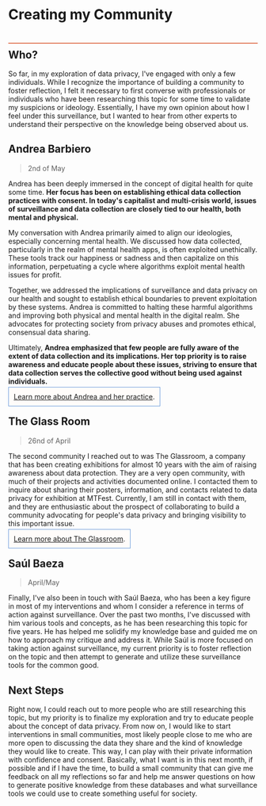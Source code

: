 # Creating my Community
<div style="height:2px; background-color: #E17858; margin-top: 40px; margin-bottom: -20px;"></div>

## Who? 
So far, in my exploration of data privacy, I've engaged with only a few individuals. While I recognize the importance of building a community to foster reflection, I felt it necessary to first converse with professionals or individuals who have been researching this topic for some time to validate my suspicions or ideology. Essentially, I have my own opinion about how I feel under this surveillance, but I wanted to hear from other experts to understand their perspective on the knowledge being observed about us.

## Andrea Barbiero
>2nd of May

Andrea has been deeply immersed in the concept of digital health for quite some time. **Her focus has been on establishing ethical data collection practices with consent. In today's capitalist and multi-crisis world, issues of surveillance and data collection are closely tied to our health, both mental and physical.**

My conversation with Andrea primarily aimed to align our ideologies, especially concerning mental health. We discussed how data collected, particularly in the realm of mental health apps, is often exploited unethically. These tools track our happiness or sadness and then capitalize on this information, perpetuating a cycle where algorithms exploit mental health issues for profit.

Together, we addressed the implications of surveillance and data privacy on our health and sought to establish ethical boundaries to prevent exploitation by these systems. Andrea is committed to halting these harmful algorithms and improving both physical and mental health in the digital realm. She advocates for protecting society from privacy abuses and promotes ethical, consensual data sharing.

Ultimately, **Andrea emphasized that few people are fully aware of the extent of data collection and its implications. Her top priority is to raise awareness and educate people about these issues, striving to ensure that data collection serves the collective good without being used against individuals.**

<span style="background-color: #FFFCFA; padding: 10px; border: 1px solid #699ADA;"> [Learn more about Andrea and her practice](https://www.linkedin.com/in/abarbiero/).</span>

## The Glass Room
>26nd of April

The second community I reached out to was The Glassroom, a company that has been creating exhibitions for almost 10 years with the aim of raising awareness about data protection. They are a very open community, with much of their projects and activities documented online. I contacted them to inquire about sharing their posters, information, and contacts related to data privacy for exhibition at MTFest. Currently, I am still in contact with them, and they are enthusiastic about the prospect of collaborating to build a community advocating for people's data privacy and bringing visibility to this important issue.

<span style="background-color: #FFFCFA; padding: 10px; border: 1px solid #699ADA;"> [Learn more about The Glassroom](https://www.theglassroom.org/misinformation/).</span>

## Saúl Baeza
> April/May

Finally, I've also been in touch with Saúl Baeza, who has been a key figure in most of my interventions and whom I consider a reference in terms of action against surveillance. Over the past two months, I've discussed with him various tools and concepts, as he has been researching this topic for five years. He has helped me solidify my knowledge base and guided me on how to approach my critique and address it. While Saúl is more focused on taking action against surveillance, my current priority is to foster reflection on the topic and then attempt to generate and utilize these surveillance tools for the common good.

## Next Steps
Right now, I could reach out to more people who are still researching this topic, but my priority is to finalize my exploration and try to educate people about the concept of data privacy. From now on, I would like to start interventions in small communities, most likely people close to me who are more open to discussing the data they share and the kind of knowledge they would like to create. This way, I can play with their private information with confidence and consent. Basically, what I want is in this next month, if possible and if I have the time, to build a small community that can give me feedback on all my reflections so far and help me answer questions on how to generate positive knowledge from these databases and what surveillance tools we could use to create something useful for society.
